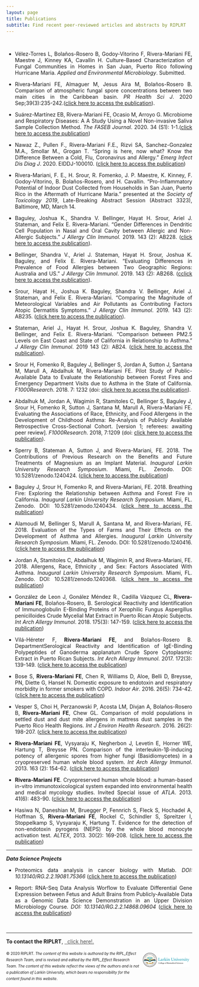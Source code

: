 ```yaml
---
layout: page
title: Publications
subtitle: Find recent peer-reviewed articles and abstracts by RIPLRT
---
```


<script src="https://apps.elfsight.com/p/platform.js" defer></script>
<div class="elfsight-app-6458f1c2-738e-40ed-b7a0-7379c0377dff"></div>

<br>

<ul>
<li><div style="text-align:justify"><p>Vélez-Torres L, Bolaños-Rosero B, Godoy-Vitorino F, Rivera-Mariani FE, Maestre J, Kinney KA, Cavallin H. Culture-Based Characterization of Fungal Communities in Homes in San Juan, Puerto Rico following Hurricane Maria. <i>Applied and Environmental Microbiology</i>. Submitted.</p></div></li>
</ul> 

<ul>
<li><div style="text-align:justify"><p>Rivera-Mariani FE, Almaguer M, Jesus Aira M, Bolaños-Rosero B. Comparison of atmospheric fungal spore concentrations between two main cities in the Caribbean basin. <i>PR Health Sci J</i>. 2020 Sep;39(3):235-242.(<a href="https://pubmed.ncbi.nlm.nih.gov/33031690/" target="_blank">click here to access the publication</a>).</p></div></li>
</ul>

<ul>
<li><div style="text-align:justify"><p>Suárez-Martínez EB, Rivera-Mariani FE, Ocasio M, Arroyo G. Microbiome and Respiratory Diseases: A A Study Using a Novel Non-invasive Saliva Sample Collection Method. <i>The FASEB Journal</i>. 2020. 34 (S1): 1-1.(<a href="https://doi.org/10.1096/fasebj.2020.34.s1.04956" target="_blank">click here to access the publication</a>)</p></div></li>
</ul>

<ul>
<li><div style="text-align:justify"><p>Nawaz Z., Pullen F., Rivera-Mariani F.E., Rizvi SA, Sanchez-Gonzalez M.A., Smollar M., Grogan T. “Spring is here, now what? Know the Difference Between a Cold, Flu, Coronavirus and Allergy.” <i>Emerg Infect Dis Diag J</i>. 2020. EIDDJ-100010. (<a href="https://grfpublishers.com/article/view/MjMx/Spring-is-here-now-what-Know-the-Difference-Between-a-Cold-Flu-Coronavirus-and-Allergy" target="_blank">click here to access the publication</a>)</p></div></li>
</ul>

<ul>
<li><div style="text-align:justify"><p>Rivera-Mariani, F. E., H. Srour, R. Fomenko, J. P. Maestre, K. Kinney, F. Godoy-Vitorino, B. Bolaños-Rosero, and H. Cavallin. “Pro-Inflammatory Potential of Indoor Dust Collected from Households in San Juan, Puerto Rico in the Aftermath of Hurricane Maria.” presented at the <i>Society of Toxicology 2019</i>, Late-Breaking Abstract Session (Abstract 3323), Baltimore, MD, March 14.</p></div></li> 
</ul>

<ul>
<li><div style="text-align:justify"><p>Baguley, Joshua K., Shandra V. Bellinger, Hayat H. Srour, Ariel J. Stateman, and Felix E. Rivera-Mariani. “Gender Differences in Dendritic Cell Population in Nasal and Oral Cavity between Allergic and Non-Allergic Subjects.”  <i>J Allergy Clin Immunol</i>. 2019. 143 (2): AB228. (<a href="https://www.jacionline.org/article/S0091-6749(18)32438-2/fulltext" target="_blank">click here to access the publication</a>).</p></div></li> 
</ul>

<ul>
<li><div style="text-align:justify"><p>Bellinger, Shandra V., Ariel J. Stateman, Hayat H. Srour, Joshua K. Baguley, and Felix E. Rivera-Mariani. “Evaluating Differences in Prevalence of Food Allergies between Two Geographic Regions: Australia and US.” <i> J Allergy Clin Immunol</i>. 2019. 143 (2): AB268. (<a href="https://www.jacionline.org/article/S0091-6749(18)32560-0/fulltext" target="_blank">cclick here to access the publication</a>).</p></div></li> 
</ul>

<ul>
<li><div style="text-align:justify"><p>Srour, Hayat H., Joshua K. Baguley, Shandra V. Bellinger, Ariel J. Stateman, and Felix E. Rivera-Mariani. “Comparing the Magnitude of Meteorological Variables and Air Pollutants as Contributing Factors Atopic Dermatitis Symptoms.” <i>J Allergy Clin Immunol</i>. 2019. 143 (2): AB235. (<a href="https://www.jacionline.org/article/S0091-6749(18)32457-6/fulltext" target="_blank">click here to access the publication</a>).</p></div></li> 
</ul>

<ul>
<li><div style="text-align:justify"><p>Stateman, Ariel J., Hayat H. Srour, Joshua K. Baguley, Shandra V. Bellinger, and Felix E. Rivera-Mariani. “Comparison between PM2.5 Levels on East Coast and State of California in Relationship to Asthma.” <i>J Allergy Clin Immunol</i>. 2019 143 (2): AB24. (<a href="https://www.jacionline.org/article/S0091-6749(18)31817-7/fulltext" target="_blank">click here to access the publication</a>).</p></div></li> 
</ul>

<ul>
<li><div style="text-align:justify"><p>Srour H, Fomenko R, Baguley J, Bellinger S, Jordan A, Sutton J, Santana M, Marull A, Abdalhuk M, Rivera-Mariani FE. Pilot Study of Public-Available Data to Evaluate the Relationship between Forest Fires and Emergency Department Visits due to Asthma in the State of California. <i>F1000Research</i>. 2018. 7: 1232 (doi: <a href="https://doi.org/10.12688/f1000research.15839.2" target="_blank">click here to access the publication</a>).</p></div></li> 
</ul>

<ul>
<li><div style="text-align:justify"><p>Abdalhuk M, Jordan A, Wagimin R, Stamitoles C, Bellinger S, Baguley J, Srour H, Fomenko R, Sutton J, Santana M, Marull A, Rivera-Mariani FE. Evaluating the Associations of Race, Ethnicity, and Food Allergens in the Development of Childhood Asthma: Re-Analysis of Publicly Available Retrospective Cross-Sectional Cohort. [version 1; referees: awaiting peer review]. <i>F1000Research</i>. 2018, 7:1209 (doi: <a href="http://dx.doi.org/10.12688/f1000research.15831.1" target="_blank">click here to access the publication</a>).</p></div></li> 
</ul> 

<ul>
<li><div style="text-align:justify"><p>Sperry B, Stateman A, Sutton J, and Rivera-Mariani, FE. 2018. The Contributions of Previous Research on the Benefits and Future Treatments of Magnesium as an Implant Material. <i>Inaugural Larkin University Research Symposium</i>. Miami, FL. Zenodo. DOI: 10.5281/zenodo.1240424. (<a href="http://doi.org/10.5281/zenodo.1240424" target="_blank">click here to access the publication</a>)</p></div></li> 
</ul> 

<ul>
<li><div style="text-align:justify"><p>Baguley J, Srour H, Fomenko R, and Rivera-Mariani, FE. 2018. Breathing Fire: Exploring the Relationship between Asthma and Forest Fire in California. <i>Inaugural Larkin University Research Symposium</i>. Miami, FL. Zenodo. DOI: 10.5281/zenodo.1240434. (<a href="http://doi.org/10.5281/zenodo.1240434" target="_blank">click here to access the publication</a>)</p></div></li> 
</ul>

<ul>
<li><div style="text-align:justify"><p>Alamoudi M, Bellinger S,  Marull A, Santana M, and Rivera-Mariani, FE. 2018. Evaluation of the Types of Farms and Their Effects on the Development of Asthma and Allergies. <i>Inaugural Larkin University Research Symposium</i>. Miami, FL. Zenodo. DOI: 10.5281/zenodo.1240416. (<a href="http://doi.org/10.5281/zenodo.1240416" target="_blank">click here to access the publication</a>)</p></div></li> 
</ul>  

<ul>
<li><div style="text-align:justify"><p>Jordan A, Stamitoles C, Abdalhuk M, Wagimin R, and Rivera-Mariani, FE. 2018. Allergens, Race, Ethnicity , and Sex: Factors Associated With Asthma. <i>Inaugural Larkin University Research Symposium</i>. Miami, FL. Zenodo. DOI: 10.5281/zenodo.1240368. (<a href="http://doi.org/10.5281/zenodo.1240368" target="_blank">click here to access the publication</a>)</p></div></li> 
</ul>  

<ul>
<li><div style="text-align:justify"><p>González de Leon J, Gonález Méndez R., Cadilla Vázquez CL, <b>Rivera-Mariani FE</b>, Bolaños-Rosero, B. Serological Reactivity and Identification of Immunoglobulin E-Binding Proteins of Xerophilic Fungus Aspergillus penicilloides Crude Mycelial Mat Extract in Puerto Rican Atopic Subjects. <i>Int Arch Allergy Immunol</i>. 2018. 175(3): 147-159. (<a href="https://github.com/friveramariani/RIPL_Effect/blob/master/articles/Aspergillus.pdf" target="_blank">click here to access the publication</a>)</p></div></li> 
</ul>  

<ul>
<li><div style="text-align:justify"><p>Vilá-Héreter F, <b>Rivera-Mariani FE</b>, and Bolaños-Rosero B. DepartmentSerological Reactivity and Identification of IgE-Binding Polypeptides of Ganoderma applanatum Crude Spore Cytoplasmic Extract in Puerto Rican Subjects. <i>Int Arch Allergy Immunol</i>. 2017. 172(3): 139-149. (<a href="https://github.com/friveramariani/RIPL_Effect/blob/master/articles/Ganoderma.pdf" target="_blank">click here to access the publication</a>)</p></div></li> 
</ul>

<ul>
<li><div style="text-align:justify"><p>Bose S, <b>Rivera-Mariani FE</b>, Chen R, Williams D, Aloe, Belli D, Breysse, PN, Diette G, Hansel N. Domestic exposure to endotoxin and respiratory morbidity in former smokers with COPD. <i>Indoor Air</i>. 2016. 26(5): 734-42. (<a href="https://github.com/friveramariani/RIPL_Effect/blob/master/articles/COPD.pdf" target="_blank">click here to access the publication</a>)</p></div></li> 
</ul>

<ul>
<li><div style="text-align:justify"><p>Vesper S, Choi H, Perzanowski P, Acosta LM, Divjan A, Bolaños-Rosero B, <b>Rivera-Mariani FE</b>, Chew GL. Comparison of mold populations in settled dust and dust mite allergens in mattress dust samples in the Puerto Rico Health Regions. <i>Int J Environ Health Research</i>. 2016. 26(2): 198-207. (<a href="https://github.com/friveramariani/RIPL_Effect/blob/master/articles/MoldDustAllergensPR.pdf" target="_blank">click here to access the publication</a>)</p></div></li> 
</ul>

<ul>
<li><div style="text-align:justify"><p><b>Rivera-Mariani FE</b>, Vysyaraju K, Negherbon J, Levetin E, Horner WE, Hartung T, Breysse PN. Comparison of the interleukin-1β-inducing potency of allergenic spores from higher fungi (Basidiomycetes) in a cryopreserved human whole blood system. <i>Int Arch Allergy Immunol</i>. 2013. 163 (2): 154-62. (<a href="https://github.com/friveramariani/RIPL_Effect/blob/master/articles/BloodBasidioIL1B.pdf" target="_blank">click here to access the publication</a>)</p></div></li> 
</ul>

<ul>
<li><div style="text-align:justify"><p><b>Rivera-Mariani FE</b>. Cryopreserved human whole blood: a human-based in-vitro immunotoxicological system expanded into environmental health and medical mycology studies. Invited Special issue of <i>ATLA</i>. 2013. 41(6): 483-90. (<a href="https://github.com/friveramariani/RIPL_Effect/blob/master/articles/CryopreservedHumanWholeBlood.pdf" target="_blank">click here to access the publication</a>)</p></div></li> 
</ul>

<ul>
<li><div style="text-align:justify"><p>Hasiwa N, Daneshian M, Bruegger P, Fennrich S, Fleck S, Hochadel A, Hoffman S, <b>Rivera-Mariani FE</b>, Rockel C, Schindler S, Spreitzer I, Stoppelkamp S, Vysyaraju K, Hartung T. Evidence for the detection of non-endotoxin pyrogens (NEPS) by the whole blood monocyte activation test. <i>ALTEX</i>, 2013. 30(2): 169-208. (<a href="https://github.com/friveramariani/RIPL_Effect/blob/master/articles/NonEndotoxinPyrogens.pdf" target="_blank">click here to access the publication</a>)</p></div></li> 
</ul>

--- 
<b><i> Data Science Projects</i></b>

<ul>
<li><div style="text-align:justify"><p>Proteomics data analysis in cancer biology with Matlab. <i>DOI: 10.13140/RG.2.2.19081.75366</i> (<a href="https://github.com/friveramariani/RIPL_Effect/blob/master/articles/CancerBloodExample.pdf" target="_blank">click here to access the publication</a>)</p></div></li> 
</ul>

<ul>
<li><div style="text-align:justify"><p>Report: RNA-Seq Data Analysis Worflow to Evaluate Differential Gene Expression between Fetus and Adult Brains from Publicly-Available Data as a Genomic Data Science Demonstration in an Upper Division Microbiology Course. <i>DOI: 10.13140/RG.2.2.14868.09604</i> (<a href="https://github.com/friveramariani/RIPL_Effect/blob/master/articles/Transcriptomics.pdf" target="_blank">click here to access the publication</a>)</p></div></li> 
</ul>

<br>

---
**To contact the RIPLRT**, 
<a href="mailto:friveram@riplrt.com" target="_blank" style="color:#515151;"><i class="fa fa-envelope" style="font-size:1em"></i> &nbsp; click here!.<br></a>

<a href="http://ularkin.org/college-of-biomedical-sciences/">
  <img src="/img/LU-Biomed-Logo-Horizontal-1.png" alt="College of Biomedical Sciences at Larkin University" align="right" style="width: 25%; height: 25%; margin:8px"/>
</a>

<font size="1">&#169; 2020 RIPLRT. <i>The content of this website is authored by the RIPL_Effect Research Team, and is revised and edited by the RIPL_Effect Research Team. The content of this website reflect the views of the authors and is not a publication of Larkin University, which bears no responsibility for the content found in this website</i>.</font>